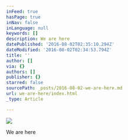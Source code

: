 ```yaml
---
inFeed: true
hasPage: true
inNav: false
inLanguage: null
keywords: []
description: We are here
datePublished: '2016-08-02T02:35:10.294Z'
dateModified: '2016-08-02T02:34:53.794Z'
title: ''
author: []
via: {}
authors: []
publisher: {}
starred: false
sourcePath: _posts/2016-08-02-we-are-here.md
url: we-are-here/index.html
_type: Article

---
```

![](https://the-grid-user-content.s3-us-west-2.amazonaws.com/6fccb04c-f47a-4f2a-9ff9-31a7b89e0bfe.jpg)

We are here